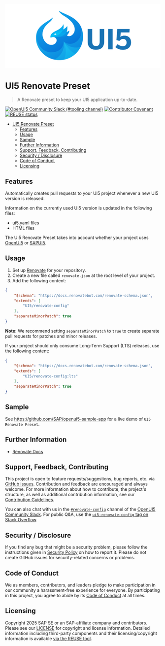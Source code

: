 ![UI5 logo](./docs/images/UI5_logo_wide.png)

# UI5 Renovate Preset

> A Renovate preset to keep your UI5 application up-to-date.

[![OpenUI5 Community Slack (#tooling channel)](https://img.shields.io/badge/slack-join-44cc11.svg)](https://ui5-slack-invite.cfapps.eu10.hana.ondemand.com/)
[![Contributor Covenant](https://img.shields.io/badge/Contributor%20Covenant-v2.1%20adopted-ff69b4.svg)](https://github.com/UI5/renovate-config?tab=coc-ov-file#readme)
[![REUSE status](https://api.reuse.software/badge/github.com/UI5/renovate-config)](https://api.reuse.software/info/github.com/UI5/renovate-config)

- [UI5 Renovate Preset](#ui5-renovate-config)
	- [Features](#features)
	- [Usage](#usage)
	- [Sample](#sample)
	- [Further Information](#further-information)
	- [Support, Feedback, Contributing](#support-feedback-contributing)
	- [Security / Disclosure](#security--disclosure)
	- [Code of Conduct](#code-of-conduct)
	- [Licensing](#licensing)

## Features

Automatically creates pull requests to your UI5 project whenever a new UI5 version is released.

Information on the currently used UI5 version is updated in the following files:
- ui5.yaml files
- HTML files

The UI5 Renovate Preset takes into account whether your project uses [OpenUI5](https://sdk.openui5.org/) or [SAPUI5](https://ui5.sap.com/).

## Usage

1. Set up [Renovate](https://docs.renovatebot.com/getting-started/installing-onboarding/) for your repository.
2. Create a new file called `renovate.json` at the root level of your project.
3. Add the following content:

```json
{
	"$schema": "https://docs.renovatebot.com/renovate-schema.json",
	"extends": [
		"UI5/renovate-config"
	],
	"separateMinorPatch": true
}
```

**Note:** We recommend setting `separateMinorPatch` to `true` to create separate pull requests for patches and minor releases.

If your project should only consume Long-Term Support (LTS) releases, use the following content:

```json
{
	"$schema": "https://docs.renovatebot.com/renovate-schema.json",
	"extends": [
		"UI5/renovate-config:lts"
	],
	"separateMinorPatch": true
}
```

## Sample

See https://github.com/SAP/openui5-sample-app for a live demo of `UI5 Renovate Preset`.

## Further Information

- [Renovate Docs](https://docs.renovatebot.com/)

## Support, Feedback, Contributing

This project is open to feature requests/suggestions, bug reports, etc. via [GitHub issues](https://github.com/UI5/renovate-config/issues). Contribution and feedback are encouraged and always welcome. For more information about how to contribute, the project's structure, as well as additional contribution information, see our [Contribution Guidelines](CONTRIBUTING.md).

You can also chat with us in the [`#renovate-config`](https://openui5.slack.com/archives/C0A7QFN6B) channel of the [OpenUI5 Community Slack](https://ui5-slack-invite.cfapps.eu10.hana.ondemand.com/). For public Q&A, use the [`ui5-renovate-config` tag on Stack Overflow](https://stackoverflow.com/questions/tagged/ui5-tooling).

## Security / Disclosure

If you find any bug that might be a security problem, please follow the instructions given in [Security Policy](https://github.com/UI5/renovate-config/security/policy) on how to report it. Please do not create GitHub issues for security-related concerns or problems.

## Code of Conduct

We as members, contributors, and leaders pledge to make participation in our community a harassment-free experience for everyone. By participating in this project, you agree to abide by its [Code of Conduct](https://github.com/UI5/renovate-config?tab=coc-ov-file#readme) at all times.

## Licensing

Copyright 2025 SAP SE or an SAP-affiliate company and contributors. Please see our [LICENSE](./LICENSE) for copyright and license information. Detailed information including third-party components and their licensing/copyright information is available [via the REUSE tool](https://api.reuse.software/info/github.com/UI5/renovate-config).
